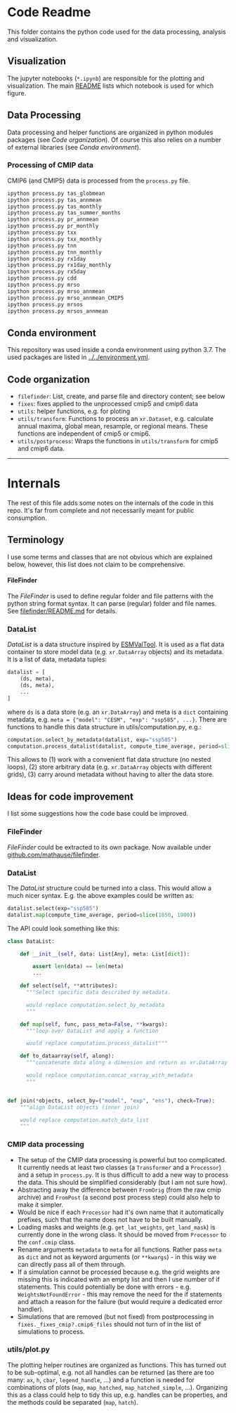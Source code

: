 # Code Readme

This folder contains the python code used for the data processing, analysis and visualization.

## Visualization

The jupyter notebooks (`*.ipynb`) are responsible for the plotting and visualization.
The main [README](../README.md) lists which notebook is used for which figure.

## Data Processing

Data processing and helper functions are organized in python modules packages (see _Code organization_). Of course this also relies on a number of external libraries (see _Conda environment_).

### Processing of CMIP data

CMIP6 (and CMIP5) data is processed from the `process.py` file.


```bash
ipython process.py tas_globmean
ipython process.py tas_annmean
ipython process.py tas_monthly
ipython process.py tas_summer_months
ipython process.py pr_annmean
ipython process.py pr_monthly
ipython process.py txx
ipython process.py txx_monthly
ipython process.py tnn
ipython process.py tnn_monthly
ipython process.py rx1day
ipython process.py rx1day_monthly
ipython process.py rx5day
ipython process.py cdd
ipython process.py mrso
ipython process.py mrso_annmean
ipython process.py mrso_annmean_CMIP5
ipython process.py mrsos
ipython process.py mrsos_annmean
```


## Conda environment

This repository was used inside a conda environment using python 3.7. The used packages are listed in [../../environment.yml](../../environment.yml).

## Code organization

- `filefinder`: List, create, and parse file and directory content; see below
- `fixes`: fixes applied to the unprocessed cmip5 and cmip6 data
-  `utils`: helper functions, e.g. for ploting
- `utils/transform`: Functions to process an `xr.Dataset`, e.g. calculate annual maxima, global mean, resample, or regional means. These functions are independent of cmip5 or cmip6.
- `utils/postprocess`: Wraps the functions in `utils/transform` for cmip5 and cmip6 data.

---

# Internals

The rest of this file adds some notes on the internals of the code in this repo. It's far from complete and not necessarily meant for public consumption.


## Terminology

I use some terms and classes that are not obvious which are explained below, however, this list does not claim to be comprehensive.

#### FileFinder

The _FileFinder_ is used to define regular folder and file patterns with the python string format syntax. It can parse (regular) folder and file names. See [filefinder/README.md](filefinder/README.md) for details.

### DataList

_DataList_ is a data structure inspired by [ESMValTool](https://github.com/ESMValGroup/ESMValTool/). It is used as a flat data container to store model data (e.g. `xr.DataArray` objects) and its metadata. It is a list of data, metadata tuples:
```python
datalist = [
    (ds, meta),
    (ds, meta),
    ...
]
```
where `ds` is a data store (e.g. an `xr.DataArray`) and meta is a `dict` containing metadata, e.g. `meta = {"model": "CESM", "exp": "ssp585", ...}`. There are functions to handle this data structure in utils/computation.py, e.g.:

```python
computation.select_by_metadata(datalist, exp="ssp585")
computation.process_datalist(datalist, compute_time_average, period=slice(1850, 1900))
```

This allows to (1) work with a convenient flat data structure (no nested loops), (2) store arbitrary data (e.g. `xr.DataArray` objects with different grids), (3) carry around metadata without having to alter the data store.


##  Ideas for code improvement

I list some suggestions how the code base could be improved.

### FileFinder

_FileFinder_ could be extracted to its own package. Now available under [github.com/mathause/filefinder](https://github.com/mathause/filefinder/).


### DataList

The _DataList_ structure could be turned into a class. This would allow a much nicer syntax. E.g. the above examples could be written as:
```python
datalist.select(exp="ssp585")
datalist.map(compute_time_average, period=slice(1850, 1900))
```

The API could look something like this:

```python
class DataList:

    def __init__(self, data: List[Any], meta: List[dict]):

        assert len(data) == len(meta)
        ...

    def select(self, **attributes):
      """Select specific data described by metadata.

      would replace computation.select_by_metadata
      """

    def map(self, func, pass_meta=False, **kwargs):
      """loop over DataList and apply a function

      would replace computation.process_datalist"""

    def to_dataarray(self, along):
      """concatenate data along a dimension and return as xr.DataArray

      would replace computation.concat_xarray_with_metadata
      """


def join(*objects, select_by=("model", "exp", "ens"), check=True):
    """align DataList objects (inner join)

    would replace computation.match_data_list
    """
```

### CMIP data processing

- The setup of the CMIP data processing is powerful but too complicated. It currently needs at least two classes (a `Transformer` and a `Processor`) and a setup in `process.py`. It is thus difficult to add a new way to process the data. This should be simplified considerably (but I am not sure how).
- Abstracting away the difference between `FromOrig` (from the raw cmip archive) and `FromPost` (a second post process step) could also help to make it simpler.
- Would be nice if each `Processor` had it's own name that it automatically prefixes, such that the name does not have to be built manually.
- Loading masks and weights (e.g. `get_lat_weights`, `get_land_mask`) is currently done in the wrong class. It should be moved from `Processor` to the `conf.cmip` class.
- Rename arguments `metadata` to `meta` for all functions. Rather pass `meta` as `dict` and not as keyword arguments (or `**kwargs`) - in this way we can directly pass all of them through.
- If a simulation cannot be processed because e.g. the grid weights are missing this is indicated with an empty list and then I use number of if statements. This could potentially be done with errors - e.g. `WeightsNotFoundError` - this may remove the need for the if statements and attach a reason for the failure (but would require a dedicated error handler).
- Simulations that are removed (but not fixed) from postprocessing in `fixes._fixes_cmip?.cmip6_files` should not turn of in the list of simulations to process.

### utils/plot.py

The plotting helper routines are organized as functions. This has turned out to be sub-optimal, e.g. not all handles can be returned (as there are too many: `ax`, `h`, `cbar`, `legend_handle`, ...) and a function is needed for combinations of plots (`map`, `map_hatched`, `map_hatched_simple`, ...). Organizing this as a class could help to tidy this up, e.g. handles can be properties, and the methods could be separated (`map`, `hatch`).
